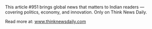 This article #951 brings global news that matters to Indian readers — covering politics, economy, and innovation. Only on Think News Daily.

Read more at: www.thinknewsdaily.com